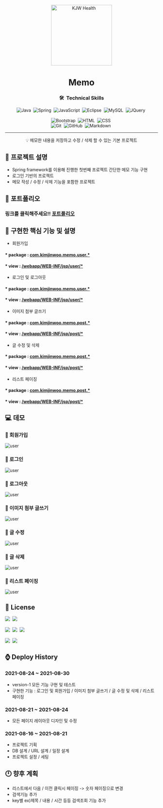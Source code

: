 <p align="center">
 <img src="https://cdn.pixabay.com/photo/2013/07/12/15/39/post-it-150262__340.png" height="200px" alt="KJW Health"></a>
</p>

<h1 align="center">Memo</h1>

<div align="center">

### 🛠 &nbsp;Technical Skills
![Java](https://img.shields.io/badge/-Java-05122A?style=flat&logo=Java)&nbsp;
![Spring](https://img.shields.io/badge/-Spring-05122A?style=flat&logo=spring)&nbsp;
![JavaScript](https://img.shields.io/badge/-JavaScript-05122A?style=flat&logo=javascript)&nbsp;
![Eclipse](https://img.shields.io/badge/-Eclipse-05122A?style=flat&logo=Eclipse)&nbsp;
![MySQL](https://img.shields.io/badge/-MySQL-05122A?style=flat&logo=MySQL)&nbsp;
![JQuery](https://img.shields.io/badge/-JQuery-05122A?style=flat&logo=JQuery)&nbsp;\
<br>
![Bootstrap](https://img.shields.io/badge/-Bootstrap-05122A?style=flat&logo=bootstrap&logoColor=563D7C)&nbsp;
![HTML](https://img.shields.io/badge/-HTML-05122A?style=flat&logo=HTML5)&nbsp;
![CSS](https://img.shields.io/badge/-CSS-05122A?style=flat&logo=CSS3&logoColor=1572B6)&nbsp;\
![Git](https://img.shields.io/badge/-Git-05122A?style=flat&logo=git)&nbsp;
![GitHub](https://img.shields.io/badge/-GitHub-05122A?style=flat&logo=github)&nbsp;
![Markdown](https://img.shields.io/badge/-Markdown-05122A?style=flat&logo=markdown)&nbsp;

</div>

---

<p align = "center">💡 메모한 내용을 저장하고 수정 / 삭제 할 수 있는 기본 프로젝트</p>

## :book: 프로젝트 설명

* Spring framework를 이용해 진행한 첫번째 프로젝트 간단한 메모 기능 구현
* 로그인 기반의 프로젝트
* 메모 작성 / 수정 / 삭제 기능을 포함한 프로젝트

## :page_facing_up: 포트폴리오

### 링크를 클릭해주세요!! [포트폴리오](portfolio.pdf) 

## :paperclip: 구현한 핵심 기능 및 설명

* 회원가입
 #### * package : [com.kimjinwoo.memo.user.*](https://github.com/kjw7580/spring_memo_0816/tree/develop/src/main/java/com/kimjinwoo/memo/user)
 #### * view : [/webapp/WEB-INF/jsp/user/*](https://github.com/kjw7580/spring_memo_0816/tree/develop/src/main/webapp/WEB-INF/jsp/user)
* 로그인 및 로그아웃
 #### * package : [com.kimjinwoo.memo.user.*](https://github.com/kjw7580/spring_memo_0816/tree/develop/src/main/java/com/kimjinwoo/memo/user)
 #### * view : [/webapp/WEB-INF/jsp/user/*](https://github.com/kjw7580/spring_memo_0816/tree/develop/src/main/webapp/WEB-INF/jsp/user)
* 이미지 첨부 글쓰기
 #### * package : [com.kimjinwoo.memo.post.*](https://github.com/kjw7580/spring_memo_0816/tree/develop/src/main/java/com/kimjinwoo/memo/post)
 #### * view : [/webapp/WEB-INF/jsp/post/*](https://github.com/kjw7580/spring_memo_0816/tree/develop/src/main/webapp/WEB-INF/jsp/post)
* 글 수정 및 삭제
 #### * package : [com.kimjinwoo.memo.post.*](https://github.com/kjw7580/spring_memo_0816/tree/develop/src/main/java/com/kimjinwoo/memo/post)
 #### * view : [/webapp/WEB-INF/jsp/post/*](https://github.com/kjw7580/spring_memo_0816/tree/develop/src/main/webapp/WEB-INF/jsp/post)
* 리스트 페이징
 #### * package : [com.kimjinwoo.memo.post.*](https://github.com/kjw7580/spring_memo_0816/tree/develop/src/main/java/com/kimjinwoo/memo/post)
 #### * view : [/webapp/WEB-INF/jsp/post/*](https://github.com/kjw7580/spring_memo_0816/tree/develop/src/main/webapp/WEB-INF/jsp/post)
 
## :computer: 데모

### :bell: 회원가입
![user](demogif/memosignup.gif)
### :bell: 로그인
![user](demogif/memosignin.gif)
### :bell: 로그아웃
![user](demogif/memosignout.gif)
### :bell: 이미지 첨부 글쓰기
![user](demogif/memoinsert.gif)
### :bell: 글 수정
![user](demogif/memoupdate.gif)
### :bell: 글 삭제
![user](demogif/memodelete.gif)
### :bell: 리스트 페이징
![user](demogif/memopaging.gif)


## :scroll: License

![](https://img.shields.io/badge/Tomcat-Apache%20License%202.0-brightgreen)&nbsp;
![](https://img.shields.io/badge/Spring%20framework-Apache%20License%202.0-orange)&nbsp;
<br><br>
![](https://img.shields.io/badge/Mysql-GPLv2%20or%20proprietary-red)&nbsp;
![](https://img.shields.io/badge/Mybatis-Apache%20License%202.0-blue)&nbsp;
![](https://img.shields.io/badge/Bootstrap-MIT%20License-yellow)&nbsp;
<br><br>
![](https://img.shields.io/badge/jQuery-MIT%20License-lightgrey)&nbsp;
![](https://img.shields.io/badge/%EC%9D%B4%EB%AF%B8%EC%A7%80%20%EC%B6%9C%EC%B2%98-pixabay-yellowgreen)&nbsp;

## :watch: Deploy History

### 2021-08-24 ~ 2021-08-30

- version-1 모든 기능 구현 및 테스트
- 구현한 기능 : 로그인 및 회원가입 / 이미지 첨부 글쓰기 / 글 수정 및 삭제 / 리스트 페이징

### 2021-08-21 ~ 2021-08-24

- 모든 페이지 레이아웃 디자인 및 수정

### 2021-08-16 ~ 2021-08-21

- 프로젝트 기획
- DB 설계 / URL 설계 / 일정 설계
- 프로젝트 설정 / 세팅

## :clock12: 향후 계획

 * 리스트에서 다음 / 이전 클릭시 페이징 -> 숫자 페이징으로 변경
 * 검색기능 추가
 * key별 ex)제목 / 내용 / 시간 등등 검색조회 기능 추가
